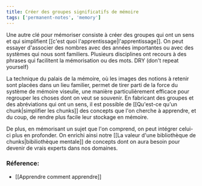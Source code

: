 ```yaml
---
title: Créer des groupes significatifs de mémoire
tags: ['permanent-notes', 'memory']
---
```


Une autre clé pour mémoriser consiste à créer des groupes qui ont un sens et qui simplifient [[c'est quoi l'apprentissage|l'apprentissage]]. On peut essayer d'associer des nombres avec des années importantes ou avec des systèmes qui nous sont familiers. Plusieurs disciplines ont recours à des phrases qui facilitent la mémorisation ou des mots. DRY (don't repeat yourself)

La technique du palais de la mémoire, où les images des notions à retenir sont placées dans un lieu familier, permet de tirer parti de la force du système de mémoire viseulle, une manière particulièrement efficace pour regrouper les choses dont on veut se souvenir. En fabricant des groupes et des abréviations qui ont un sens, il est possible de [[Qu'est-ce qu'un chunk|simplifier les chunks]] des concepts que l'on cherche à apprendre, et du coup, de rendre plus facile leur stockage en mémoire. 

De plus, en mémorisant un sujet que l'on comprend, on peut intégrer celui-ci plus en profonder. On enrichi ainsi notre [[La valeur d'une bibliothèque de chunks|bibiliothèque mentale]] de concepts dont on aura besoin pour devenir de vrais experts dans nos domaines. 


### Réference: 
- [[Apprendre comment apprendre]]